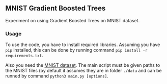 MNIST Gradient Boosted Trees
---------
Experiment on using Gradient Boosted Trees on MNIST dataset.

### Usage
To use the code, you have to install required libraries. Assuming you have `pip` installed, this can be done by running command `pip install -r requirements.txt`. 

Also you need the [MNIST dataset](http://yann.lecun.com/exdb/mnist/).
The main script must be given paths to the MNIST files (by default it assumes they are in folder `./data` and can be runned by command `python3 main.py [options]`.
